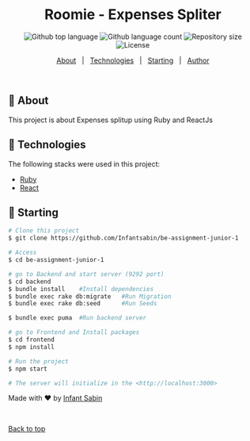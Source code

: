 <h1 align="center">Roomie - Expenses Spliter</h1>

<p align="center">
  <img alt="Github top language" src="https://img.shields.io/github/languages/top/infantsabin/shopie?color=56BEB8">

  <img alt="Github language count" src="https://img.shields.io/github/languages/count/infantsabin/shopie?color=56BEB8">

  <img alt="Repository size" src="https://img.shields.io/github/repo-size/infantsabin/shopie?color=56BEB8">

  <img alt="License" src="https://img.shields.io/github/license/infantsabin/shopie?color=56BEB8">

  <!-- <img alt="Github issues" src="https://img.shields.io/github/issues/infantsabin/shopie?color=56BEB8" /> -->

  <!-- <img alt="Github forks" src="https://img.shields.io/github/forks/infantsabin/shopie?color=56BEB8" /> -->

  <!-- <img alt="Github stars" src="https://img.shields.io/github/stars/infantsabin/shopie?color=56BEB8" /> -->
</p>

<!-- Status -->

<!-- <h4 align="center">
	🚧  Shopie - Ecommerce Site 🚀 Under construction...  🚧
</h4>

<hr> -->

<p align="center">
  <a href="#dart-about">About</a> &#xa0; | &#xa0; 
  <a href="#rocket-technologies">Technologies</a> &#xa0; | &#xa0;
  <a href="#checkered_flag-starting">Starting</a> &#xa0; | &#xa0;
  <a href="https://github.com/infantsabin" target="_blank">Author</a>
</p>

<br>

## :dart: About

This project is about Expenses splitup using Ruby and ReactJs

## :rocket: Technologies

The following stacks were used in this project:

- [Ruby](https://www.ruby-lang.org/)
- [React](https://pt-br.reactjs.org/)

## :checkered_flag: Starting

```bash
# Clone this project
$ git clone https://github.com/Infantsabin/be-assignment-junior-1

# Access
$ cd be-assignment-junior-1

# go to Backend and start server (9292 port)
$ cd backend
$ bundle install    #Install dependencies
$ bundle exec rake db:migrate   #Run Migration
$ bundle exec rake db:seed      #Run Seeds

$ bundle exec puma  #Run backend server

# go to Frontend and Install packages
$ cd frontend
$ npm install

# Run the project
$ npm start

# The server will initialize in the <http://localhost:3000>
```

Made with :heart: by <a href="https://github.com/infantsabin" target="_blank">Infant Sabin</a>

&#xa0;

<a href="#top">Back to top</a>
